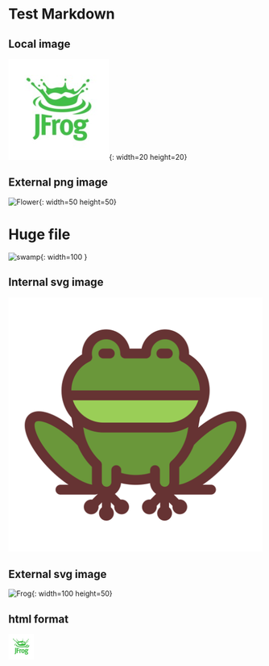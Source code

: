 # Test Markdown

## Local image 

![JFrog](./jfrog.jpg){: width=20 height=20}

## External png image

![Flower](https://images.vexels.com/media/users/3/183743/isolated/lists/44814ff812b9c94eb03450bc2a1bd667-tropical-flowers-leaf-arrangement.png){: width=50 height=50}

# Huge file
![swamp](https://www.ducks.ca/assets/2023/03/swamp_copy.jpg){: width=100 }

## Internal svg image

![Frog](./frog-svgrepo-com.svg)

## External svg image

![Frog](https://www.svgrepo.com/download/500113/frog.svg){: width=100 height=50}

## html format

<img src="./jfrog.jpg" alt="Alt Text" width="50" height="50">